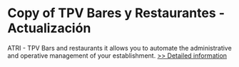 # Copy of TPV Bares y Restaurantes - Actualización
ATRI - TPV Bars and restaurants it allows you to automate the administrative and operative management of your establishment.
[>> Detailed information](https://secure.shareit.com/shareit/product.html?productid=300384899&affiliateid=200057808)
